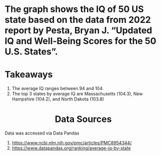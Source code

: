 <h1 align="center>Which State has the highest average IQ?</h1>



![dashboard](https://github.com/AyeshaMalikAyesha/AverageIQByState/blob/main/dashboard.png?raw=true)


The graph shows the IQ of 50 US state based on the data from 2022 report by Pesta, Bryan J. “Updated IQ and Well-Being Scores for the 50 U.S. States”.


<h1 align="center>Methodology</h1>

The average IQ of states are estimated based on the analysis of exam scores from the Program for the International Assessment of Adult Competency (PIAAC) and National Assessment of Educational Progress (NAEP) for fourth and eight grade children.


<h1 align="center>Takeaways</h1>

1. The average IQ ranges between 94 and 104.
2. The top 3 states by average IQ are Massachusetts (104.3), New Hampshire (104.2), and North Dakota (103.8)


<h1 align="center">Data Sources</h1>

Data was accessed via Data Pandas

1. https://www.ncbi.nlm.nih.gov/pmc/articles/PMC8954344/
2. https://www.datapandas.org/ranking/average-iq-by-state 
